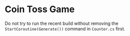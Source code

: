 # Coin Toss Game
 
Do not try to run the recent build without removing the `StartCoroutine(Generate())` command in `Counter.cs` first.
